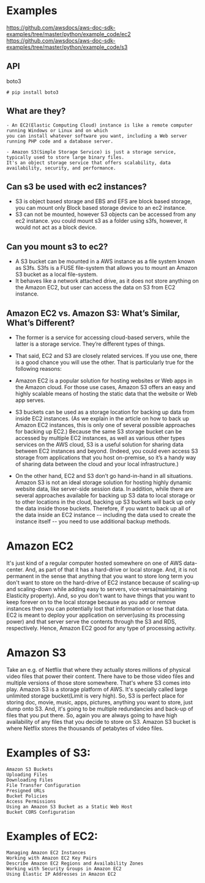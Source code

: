 # Examples

https://github.com/awsdocs/aws-doc-sdk-examples/tree/master/python/example_code/ec2
https://github.com/awsdocs/aws-doc-sdk-examples/tree/master/python/example_code/s3

## API

boto3

    # pip install boto3

## What are they?

	- An EC2(Elastic Computing Cloud) instance is like a remote computer running Windows or Linux and on which 
	you can install whatever software you want, including a Web server running PHP code and a database server.

	- Amazon S3(Simple Storage Service) is just a storage service, typically used to store large binary files.
	It's an object storage service that offers scalability, data availability, security, and performance.

## Can s3 be used with ec2 instances?

- S3 is object based storage and EBS and EFS are block based storage, you can mount only Block based storage device to an ec2 instance.
- S3 can not be mounted, however S3 objects can be accessed from any ec2 instance. you could mount s3 as a folder using s3fs, however, it would not act as a block device.

## Can you mount s3 to ec2?

- A S3 bucket can be mounted in a AWS instance as a file system known as S3fs. S3fs is a FUSE file-system that allows you to mount an Amazon S3 bucket as a local file-system.
- It behaves like a network attached drive, as it does not store anything on the Amazon EC2, but user can access the data on S3 from EC2 instance.

## Amazon EC2 vs. Amazon S3: What’s Similar, What’s Different?

- The former is a service for accessing cloud-based servers, while the latter is a storage service. They’re different types of things.

- That said, EC2 and S3 are closely related services. If you use one, there is a good chance you will use the other. That is particularly true for the following reasons:

- Amazon EC2 is a popular solution for hosting websites or Web apps in the Amazon cloud. For those use cases, Amazon S3 offers an easy and highly scalable means of hosting the static data that the website or Web app serves.
- S3 buckets can be used as a storage location for backing up data from inside EC2 instances. (As we explain in the article on how to back up Amazon EC2 instances, this is only one of several possible approaches for backing up EC2.)
 Because the same S3 storage bucket can be accessed by multiple EC2 instances, as well as various other types services on the AWS cloud, S3 is a useful solution for sharing data between EC2 instances and beyond. (Indeed, you could even 
 access S3 storage from applications that you host on-premise, so it’s a handy way of sharing data between the cloud and your local infrastructure.)

- On the other hand, EC2 and S3 don’t go hand-in-hand in all situations. Amazon S3 is not an ideal storage solution for hosting highly dynamic website data, like server-side session data. In addition, while there are several approaches available for backing up S3 data to local storage or to other locations in the cloud, backing up S3 buckets will back up only the data inside those buckets. Therefore, if you want to back up all of the data inside an EC2 instance -- including the data used to create the instance itself -- you need to use additional backup methods.

# Amazon EC2

It's just kind of a regular computer hosted somewhere on one of AWS data-center. And, as part of that it has a hard-drive or local storage. And, it is not permanent in the sense that anything that you want to store long term you don't want to store on the hard-drive of EC2 instance because of scaling-up and scaling-down while adding easy to servers, vice-versa(maintaining Elasticity property). And, so you don't want to have things that you want to keep forever on to the local storage because as you add or remove instances then you can potentially lost that information or lose that data. EC2 is meant to deploy your application on server(using its processing power) and that server serve the contents through the S3 and RDS, respectively. Hence, Amazon EC2 good for any type of processing activity.

# Amazon S3

Take an e.g. of Netflix that where they actually stores millions of physical video files that power their content. There have to be those video files and multiple versions of those store somewhere. That's where S3 comes into play. Amazon S3 is a storage platform of AWS. It's specially called large unlimited storage bucket(Limit is very high). So, S3 is perfect place for storing doc, movie, music, apps, pictures, anything you want to store, just dump onto S3. And, it's going to be multiple redundancies and back-up of files that you put there. So, again you are always going to have high availability of any files that you decide to store on S3.
Amazon S3 bucket is where Netflix stores the thousands of petabytes of video files.

# Examples of S3:

    Amazon S3 Buckets
    Uploading Files
    Downloading Files
    File Transfer Configuration
    Presigned URLs
    Bucket Policies
    Access Permissions
    Using an Amazon S3 Bucket as a Static Web Host
    Bucket CORS Configuration

# Examples of EC2:

    Managing Amazon EC2 Instances
    Working with Amazon EC2 Key Pairs
    Describe Amazon EC2 Regions and Availability Zones
    Working with Security Groups in Amazon EC2
    Using Elastic IP Addresses in Amazon EC2
